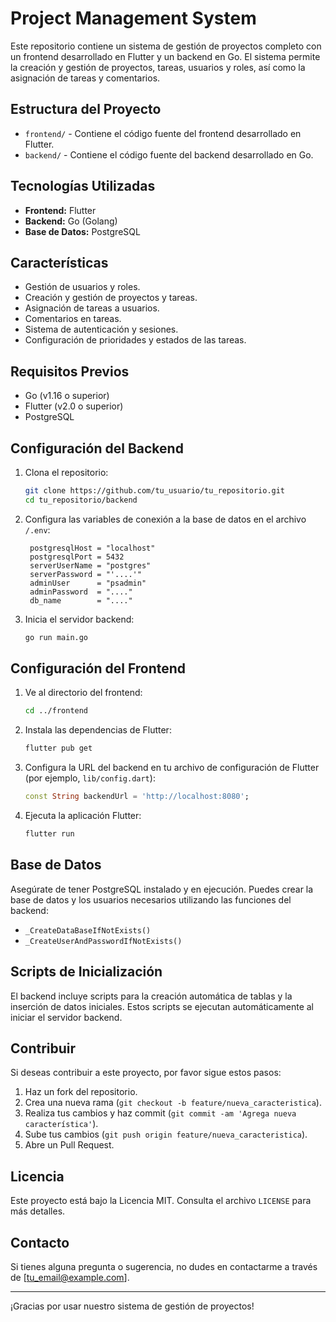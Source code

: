 # Project Management System

Este repositorio contiene un sistema de gestión de proyectos completo con un frontend desarrollado en Flutter y un backend en Go. El sistema permite la creación y gestión de proyectos, tareas, usuarios y roles, así como la asignación de tareas y comentarios.

## Estructura del Proyecto

- `frontend/` - Contiene el código fuente del frontend desarrollado en Flutter.
- `backend/` - Contiene el código fuente del backend desarrollado en Go.

## Tecnologías Utilizadas

- **Frontend:** Flutter
- **Backend:** Go (Golang)
- **Base de Datos:** PostgreSQL

## Características

- Gestión de usuarios y roles.
- Creación y gestión de proyectos y tareas.
- Asignación de tareas a usuarios.
- Comentarios en tareas.
- Sistema de autenticación y sesiones.
- Configuración de prioridades y estados de las tareas.

## Requisitos Previos

- Go (v1.16 o superior)
- Flutter (v2.0 o superior)
- PostgreSQL

## Configuración del Backend

1. Clona el repositorio:

    ```bash
    git clone https://github.com/tu_usuario/tu_repositorio.git
    cd tu_repositorio/backend
    ```

2. Configura las variables de conexión a la base de datos en el archivo `/.env`:

    
   
        postgresqlHost = "localhost"
        postgresqlPort = 5432
        serverUserName = "postgres"
        serverPassword = "'....'"
        adminUser      = "psadmin"
        adminPassword  = "...."
        db_name        = "...."
   

3. Inicia el servidor backend:

    ```bash
    go run main.go
    ```

## Configuración del Frontend

1. Ve al directorio del frontend:

    ```bash
    cd ../frontend
    ```

2. Instala las dependencias de Flutter:

    ```bash
    flutter pub get
    ```

3. Configura la URL del backend en tu archivo de configuración de Flutter (por ejemplo, `lib/config.dart`):

    ```dart
    const String backendUrl = 'http://localhost:8080';
    ```

4. Ejecuta la aplicación Flutter:

    ```bash
    flutter run
    ```

## Base de Datos

Asegúrate de tener PostgreSQL instalado y en ejecución. Puedes crear la base de datos y los usuarios necesarios utilizando las funciones del backend:

- `_CreateDataBaseIfNotExists()`
- `_CreateUserAndPasswordIfNotExists()`

## Scripts de Inicialización

El backend incluye scripts para la creación automática de tablas y la inserción de datos iniciales. Estos scripts se ejecutan automáticamente al iniciar el servidor backend.

## Contribuir

Si deseas contribuir a este proyecto, por favor sigue estos pasos:

1. Haz un fork del repositorio.
2. Crea una nueva rama (`git checkout -b feature/nueva_caracteristica`).
3. Realiza tus cambios y haz commit (`git commit -am 'Agrega nueva característica'`).
4. Sube tus cambios (`git push origin feature/nueva_caracteristica`).
5. Abre un Pull Request.

## Licencia

Este proyecto está bajo la Licencia MIT. Consulta el archivo `LICENSE` para más detalles.

## Contacto

Si tienes alguna pregunta o sugerencia, no dudes en contactarme a través de [tu_email@example.com].

---

¡Gracias por usar nuestro sistema de gestión de proyectos!
